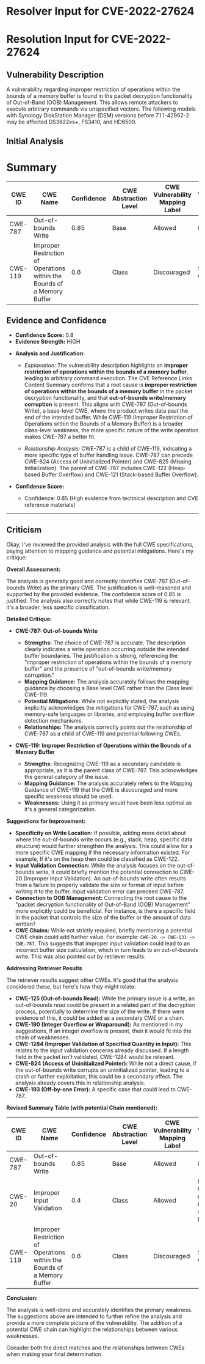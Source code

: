 # Resolver Input for CVE-2022-27624

# Resolution Input for CVE-2022-27624

## Vulnerability Description
A vulnerability regarding improper restriction of operations within the bounds of a memory buffer is found in the packet decryption functionality of Out-of-Band (OOB) Management. This allows remote attackers to execute arbitrary commands via unspecified vectors. The following models with Synology DiskStation Manager (DSM) versions before 7.1.1-42962-2 may be affected DS3622xs+, FS3410, and HD6500.

## Initial Analysis
# Summary
| CWE ID | CWE Name | Confidence | CWE Abstraction Level | CWE Vulnerability Mapping Label | CWE-Vulnerability Mapping Notes |
|---|---|---|---|---|---|
| CWE-787 | Out-of-bounds Write | 0.85 | Base | Allowed | Primary CWE |
| CWE-119 | Improper Restriction of Operations within the Bounds of a Memory Buffer | 0.6 | Class | Discouraged | Secondary Candidate |

## Evidence and Confidence

*   **Confidence Score:** 0.8
*   **Evidence Strength:** HIGH

- **Analysis and Justification:**  
  - *Explanation:* The vulnerability description highlights an **improper restriction of operations within the bounds of a memory buffer**, leading to arbitrary command execution. The CVE Reference Links Content Summary confirms that a root cause is **improper restriction of operations within the bounds of a memory buffer** in the packet decryption functionality, and that **out-of-bounds write/memory corruption** is present. This aligns with CWE-787 (Out-of-bounds Write), a base-level CWE, where the product writes data past the end of the intended buffer. While CWE-119 (Improper Restriction of Operations within the Bounds of a Memory Buffer) is a broader class-level weakness, the more specific nature of the write operation makes CWE-787 a better fit.
  
  - *Relationship Analysis:* CWE-787 is a child of CWE-119, indicating a more specific type of buffer handling issue. CWE-787 can precede CWE-824 (Access of Uninitialized Pointer) and CWE-825 (Missing Initialization). The parent of CWE-787 includes CWE-122 (Heap-based Buffer Overflow) and CWE-121 (Stack-based Buffer Overflow).

- **Confidence Score:**  
  - Confidence: 0.85 (High evidence from technical description and CVE reference materials)

---

## Criticism
Okay, I've reviewed the provided analysis with the full CWE specifications, paying attention to mapping guidance and potential mitigations. Here's my critique:

**Overall Assessment:**

The analysis is generally good and correctly identifies CWE-787 (Out-of-bounds Write) as the primary CWE. The justification is well-reasoned and supported by the provided evidence. The confidence score of 0.85 is justified.  The analysis also correctly notes that while CWE-119 is relevant, it's a broader, less specific classification.

**Detailed Critique:**

*   **CWE-787: Out-of-bounds Write**

    *   **Strengths:** The choice of CWE-787 is accurate. The description clearly indicates a write operation occurring outside the intended buffer boundaries. The justification is strong, referencing the "improper restriction of operations within the bounds of a memory buffer" and the presence of "out-of-bounds write/memory corruption."
    *   **Mapping Guidance:** The analysis accurately follows the mapping guidance by choosing a Base level CWE rather than the Class level CWE-119.
    *   **Potential Mitigations:** While not explicitly stated, the analysis implicitly acknowledges the mitigations for CWE-787, such as using memory-safe languages or libraries, and employing buffer overflow detection mechanisms.
    *   **Relationships:** The analysis correctly points out the relationship of CWE-787 as a child of CWE-119 and potential following CWEs.

*   **CWE-119: Improper Restriction of Operations within the Bounds of a Memory Buffer**

    *   **Strengths:** Recognizing CWE-119 as a secondary candidate is appropriate, as it is the parent class of CWE-787. This acknowledges the general category of the issue.
    *   **Mapping Guidance:** The analysis accurately refers to the Mapping Guidance of CWE-119 that the CWE is discouraged and more specific weakness should be used.
    *   **Weaknesses:** Using it as primary would have been less optimal as it's a general categorization.

**Suggestions for Improvement:**

*   **Specificity on Write Location:** If possible, adding more detail about where the out-of-bounds write occurs (e.g., stack, heap, specific data structure) would further strengthen the analysis. This could allow for a more specific CWE mapping if the necessary information existed. For example, If it's on the heap then could be classified as CWE-122.
*   **Input Validation Connection:** While the analysis focuses on the out-of-bounds write, it could briefly mention the potential connection to CWE-20 (Improper Input Validation). An out-of-bounds write often results from a failure to properly validate the size or format of input before writing it to the buffer. Input validation error can preceed CWE-787.
*   **Connection to OOB Management:** Connecting the root cause to the "packet decryption functionality of Out-of-Band (OOB) Management" more explicitly could be beneficial. For instance, is there a specific field in the packet that controls the size of the buffer or the amount of data written?
*   **CWE Chains:** While not strictly required, briefly mentioning a potential CWE chain could add further value. For example: `CWE-20 -> CWE-131 -> CWE-787`. This suggests that improper input validation could lead to an incorrect buffer size calculation, which in turn leads to an out-of-bounds write. This was also pointed out by retriever results.

**Addressing Retriever Results**

The retriever results suggest other CWEs. It's good that the analysis considered these, but here's how they might relate:

*   **CWE-125 (Out-of-bounds Read):** While the primary issue is a write, an out-of-bounds *read* could be present in a related part of the decryption process, potentially to determine the size of the write. If there were evidence of this, it could be added as a secondary CWE or a chain.
*   **CWE-190 (Integer Overflow or Wraparound):** As mentioned in my suggestions, If an integer overflow is present, then it would fit into the chain of weaknesses.
*   **CWE-1284 (Improper Validation of Specified Quantity in Input):** This relates to the input validation concerns already discussed. If a length field in the packet isn't validated, CWE-1284 would be relevant.
*   **CWE-824 (Access of Uninitialized Pointer):** While not a direct cause, if the out-of-bounds write corrupts an uninitialized pointer, leading to a crash or further exploitation, this could be a secondary effect. The analysis already covers this in relationship analysis.
*   **CWE-193 (Off-by-one Error):** A specific case that could lead to CWE-787.

**Revised Summary Table (with potential Chain mentioned):**

| CWE ID | CWE Name | Confidence | CWE Abstraction Level | CWE Vulnerability Mapping Label | CWE-Vulnerability Mapping Notes |
|---|---|---|---|---|---|
| CWE-787 | Out-of-bounds Write | 0.85 | Base | Allowed | Primary CWE |
| CWE-20 | Improper Input Validation | 0.4 | Class | Allowed | Root cause that may result in insufficient size of buffer. |
| CWE-119 | Improper Restriction of Operations within the Bounds of a Memory Buffer | 0.6 | Class | Discouraged | Secondary Candidate |

**Conclusion:**

The analysis is well-done and accurately identifies the primary weakness. The suggestions above are intended to further refine the analysis and provide a more complete picture of the vulnerability. The addition of a potential CWE chain can highlight the relationships between various weaknesses.

Consider both the direct matches and the relationships between CWEs
when making your final determination.
        